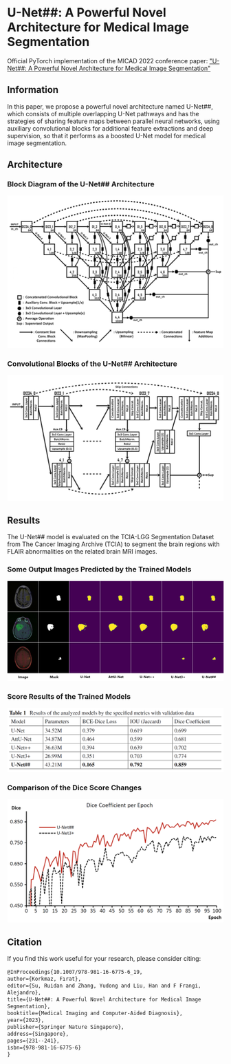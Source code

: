 # U-Net##: A Powerful Novel Architecture for Medical Image Segmentation
Official PyTorch implementation of the MICAD 2022 conference paper: ["U-Net##: A Powerful Novel Architecture for Medical Image Segmentation"](https://link.springer.com/chapter/10.1007/978-981-16-6775-6_19)

## Information

In this paper, we propose a powerful novel architecture named U-Net##, which consists of multiple overlapping U-Net pathways and has the strategies of sharing feature maps between parallel neural networks, using auxiliary convolutional blocks for additional feature extractions and deep supervision, so that it performs as a boosted U-Net model for medical image segmentation.

## Architecture

### Block Diagram of the U-Net## Architecture

<img title="U-Net## Block Diagram" src="https://github.com/firatkorkmaz/UNetSharpSharp/blob/main/images/UNetSharpSharp.png">

### Convolutional Blocks of the U-Net## Architecture

<img title="U-Net## Convolutional Blocks" src="https://github.com/firatkorkmaz/UNetSharpSharp/blob/main/images/UNetSharpSharpCB.png">

## Results

The U-Net## model is evaluated on the TCIA-LGG Segmentation Dataset from The Cancer Imaging Archive (TCIA) to segment the brain regions with FLAIR abnormalities on the related brain MRI images.

### Some Output Images Predicted by the Trained Models

<img title="Predicted Output Images" src="https://github.com/firatkorkmaz/UNetSharpSharp/blob/main/images/UNetSharpSharpComparison.png">

### Score Results of the Trained Models

<img title="Score Results" src="https://github.com/firatkorkmaz/UNetSharpSharp/blob/main/images/UNetSharpSharpScores.png">

### Comparison of the Dice Score Changes

<img title="Dice Coefficient per Epoch" src="https://github.com/firatkorkmaz/UNetSharpSharp/blob/main/images/UNetSharpSharpDiceGraph.png">

## Citation

If you find this work useful for your research, please consider citing:

```
@InProceedings{10.1007/978-981-16-6775-6_19,
author={Korkmaz, Fırat},
editor={Su, Ruidan and Zhang, Yudong and Liu, Han and F Frangi, Alejandro},
title={U-Net##: A Powerful Novel Architecture for Medical Image Segmentation},
booktitle={Medical Imaging and Computer-Aided Diagnosis},
year={2023},
publisher={Springer Nature Singapore},
address={Singapore},
pages={231--241},
isbn={978-981-16-6775-6}
}
```
